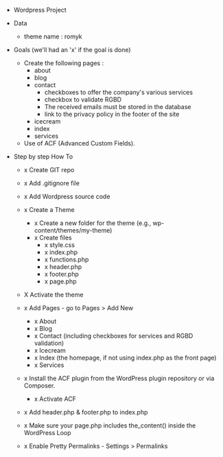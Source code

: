 - Wordpress Project

- Data
    - theme name : romyk

- Goals (we'll had an 'x' if the goal is done) 
    - Create the following pages :
        - about
        - blog
        - contact
            - checkboxes to offer the company's various services
            - checkbox to validate RGBD
            - The received emails must be stored in the database
            - link to the privacy policy in the footer of the site
        - icecream
        - index
        - services
    -  Use of ACF (Advanced Custom Fields).

- Step by step How To

    - x Create GIT repo
    - x Add .gitignore file
    - x Add Wordpress source code

    - x Create a Theme
        - x Create a new folder for the theme (e.g., wp-content/themes/my-theme)
        - x Create files
            - x style.css
            - x index.php
            - x functions.php
            - x header.php
            - x footer.php
            - x page.php

    - X Activate the theme

    - x Add Pages - go to Pages > Add New
        - x About
        - x Blog
        - x Contact (including checkboxes for services and RGBD validation)
        - x Icecream
        - x Index (the homepage, if not using index.php as the front page)
        - x Services
    
    - x Install the ACF plugin from the WordPress plugin repository or via Composer.
        - x Activate ACF

    - x Add header.php & footer.php to index.php
    - x Make sure your page.php includes the_content() inside the WordPress Loop
    - x Enable Pretty Permalinks - Settings > Permalinks

